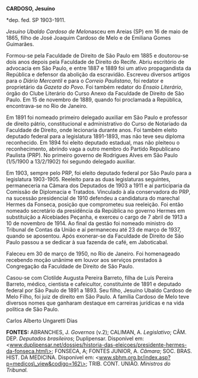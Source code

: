 **CARDOSO, Jesuíno**

\*dep. fed. SP 1903-1911.

*Jesuíno Ubaldo Cardoso de Melo*nasceu em Areias (SP) em 16 de maio de
1865, filho de José Joaquim Cardoso de Melo e de Emiliana Gomes
Guimarães.

Formou-se pela Faculdade de Direito de São Paulo em 1885 e doutorou-se
dois anos depois pela Faculdade de Direito do Recife. Abriu escritório
de advocacia em São Paulo, e entre 1887 e 1889 foi um ativo
propagandista da República e defensor da abolição da escravidão.
Escreveu diversos artigos para o *Diário Mercantil* e para o *Correio
Paulistano*, foi redator e proprietário da *Gazeta do Povo*. Foi também
redator do *Ensaio Literário*, órgão do Clube Literário do Curso Anexo
da Faculdade de Direito de São Paulo. Em 15 de novembro de 1889, quando
foi proclamada a República, encontrava-se no Rio de Janeiro.

Em 1891 foi nomeado primeiro delegado auxiliar em São Paulo e professor
de direito pátrio, constitucional e administrativo do Curso de Notariado
da Faculdade de Direito, onde lecionaria durante anos. Foi também eleito
deputado federal para a legislatura 1891-1893, mas não teve seu diploma
reconhecido. Em 1894 foi eleito deputado estadual, mas não pleiteou o
reconhecimento, abrindo vaga a outro membro do Partido Republicano
Paulista (PRP). No primeiro governo de Rodrigues Alves em São Paulo
(1/5/1900 a 13/2/1902) foi segundo delegado auxiliar.

Em 1903, sempre pelo PRP, foi eleito deputado federal por São Paulo para
a legislatura 1903-1905. Reeleito para as duas legislaturas seguintes,
permaneceria na Câmara dos Deputados de 1903 a 1911 e aí participaria da
Comissão de Diplomacia e Tratados. Vinculado à ala conservadora do PRP,
na sucessão presidencial de 1910 defendeu a candidatura do marechal
Hermes da Fonseca, posição que comprometeu sua reeleição. Foi então
nomeado secretário da presidência da República no governo Hermes em
substituição a Alcebíades Peçanha, e exerceu o cargo de 7 abril de 1913
a 10 de novembro de 1914. Ao final da gestão foi nomeado ministro do
Tribunal de Contas da União e aí permaneceu até 23 de março de 1937,
quando se aposentou. Após exonerar-se da Faculdade de Direito de São
Paulo passou a se dedicar à sua fazenda de café, em Jaboticabal.

Faleceu em 30 de março de 1950, no Rio de Janeiro. Foi homenageado
recebendo moção unânime em louvor aos serviços prestados à Congregação
da Faculdade de Direito de São Paulo.

Casou-se com Clotilde Augusta Pereira Barreto, filha de Luís Pereira
Barreto, médico, cientista e cafeicultor, constituinte de 1891 e
deputado federal por São Paulo de 1891 a 1893. Seu filho, Jesuíno Ubaldo
Cardoso de Melo Filho, foi juiz de direito em São Paulo. A família
Cardoso de Melo teve diversos nomes que ganharam destaque em carreiras
jurídicas e na vida política de São Paulo.

Carlos Alberto Ungaretti Dias

**FONTES:** ABRANCHES, J. *Governos* (v.2); CALIMAN, A. *Legislativo*;
CÂM. DEP. *Deputados brasileiros*; Duplipensar. Disponível em:
\<www.duplipensar.net/dossies/historia-das-eleicoes/presidente-hermes-da-fonseca.html\>;
FONSECA, A; FONTES JUNIOR, A. *Câmara*; SOC. BRAS. HIST. DA MEDICINA.
Disponível em: \<www.sbhm.org.br/index.asp?p=medicos\_view&codigo=162\>;
TRIB. CONT. UNIÃO. *Ministros do Tribunal.*
